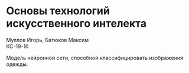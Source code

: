 # Основы технологий искусственного интелекта
Муллов Игорь, Батюков Максим  
КС-19-1б

Модель нейронной сети, способной классифицировать изображения одежды.
